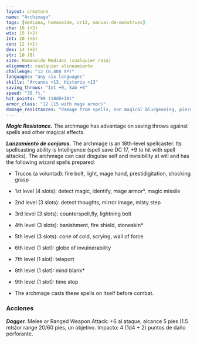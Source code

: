 ```yaml
---
layout: creature
name: "Archimago"
tags: [mediana, humanoide, cr12, manual-de-monstruos]
cha: 16 (+3)
wis: 15 (+2)
int: 20 (+5)
con: 12 (+1)
dex: 14 (+2)
str: 10 (0)
size: Humanoide Mediano (cualquier raza)
alignment: cualquier alineamiento
challenge: "12 (8,400 XP)"
languages: "any six languages"
skills: "Arcanos +13, Historia +13"
saving_throws: "Int +9, Sab +6"
speed: "30 ft."
hit_points: "99 (18d8+18)"
armor_class: "12 (15 with mage armor)"
damage_resistances: "damage from spells; non magical bludgeoning, piercing, and slashing (from stoneskin)"
---
```


***Magic Resistance.*** The archmage has advantage on saving throws against spells and other magical effects.

***Lanzamiento de conjuros.*** The archmage is an 18th-level spellcaster. Its spellcasting ability is Intelligence (spell save DC 17, +9 to hit with spell attacks). The archmage can cast disguise self and invisibility at will and has the following wizard spells prepared:

* Trucos (a voluntad): fire bolt, light, mage hand, prestidigitation, shocking grasp

* 1st level (4 slots): detect magic, identify, mage armor*, magic missile

* 2nd level (3 slots): detect thoughts, mirror image, misty step

* 3rd level (3 slots): counterspell,fly, lightning bolt

* 4th level (3 slots): banishment, fire shield, stoneskin*

* 5th level (3 slots): cone of cold, scrying, wall of force

* 6th level (1 slot): globe of invulnerability

* 7th level (1 slot): teleport

* 8th level (1 slot): mind blank*

* 9th level (1 slot): time stop

* The archmage casts these spells on itself before combat.

### Acciones

***Dagger.*** Melee or Ranged Weapon Attack: +6 al ataque, alcance 5 pies (1.5 mts)or range 20/60 pies, un objetivo. Impacto: 4 (1d4 + 2) puntos de daño perforante.
